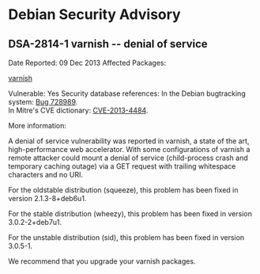 
Debian Security Advisory
========================


DSA-2814-1 varnish -- denial of service
---------------------------------------



Date Reported:
09 Dec 2013
Affected Packages:

[varnish](https://packages.debian.org/src:varnish)

Vulnerable:
Yes
Security database references:
In the Debian bugtracking system: [Bug 728989](https://bugs.debian.org/cgi-bin/bugreport.cgi?bug=728989).  
In Mitre's CVE dictionary: [CVE-2013-4484](https://security-tracker.debian.org/tracker/CVE-2013-4484).  

More information:

A denial of service vulnerability was reported in varnish, a state of
the art, high-performance web accelerator. With some configurations of
varnish a remote attacker could mount a denial of service (child-process
crash and temporary caching outage) via a GET request with trailing
whitespace characters and no URI.


For the oldstable distribution (squeeze), this problem has been fixed in
version 2.1.3-8+deb6u1.


For the stable distribution (wheezy), this problem has been fixed in
version 3.0.2-2+deb7u1.


For the unstable distribution (sid), this problem has been fixed in
version 3.0.5-1.


We recommend that you upgrade your varnish packages.





